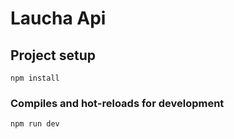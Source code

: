 # Laucha Api

## Project setup

```
npm install
```

### Compiles and hot-reloads for development

```
npm run dev
```
